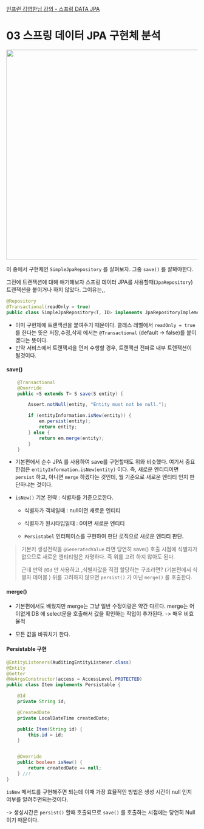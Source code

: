 [인프런 김영한님 강의 - 스프링 DATA JPA](https://www.inflearn.com/course/%EC%8A%A4%ED%94%84%EB%A7%81-%EB%8D%B0%EC%9D%B4%ED%84%B0-JPA-%EC%8B%A4%EC%A0%84/dashboard)

# 03 스프링 데이터 JPA 구현체 분석

<img title="" src="https://velog.velcdn.com/images/wonizizi99/post/11f76cbc-1490-488a-b268-e2d8ace2bc17/image.png" alt="" data-align="center" width="553">

이 중에서 구현체인 `SimpleJpaRepository` 를 살펴보자. 그중 `save()` 를 잘봐야한다.

그전에 트랜잭션에 대해 얘기해보자 스프링 데이터 JPA를 사용할때(`JpaRepository`) 트랜잭션을 붙이거나 하지 않았다. 그이유는,,

```java
@Repository
@Transactional(readOnly = true)
public class SimpleJpaRepository<T, ID> implements JpaRepositoryImplementation<T, ID> {
```

+ 이미 구현체에 트랜잭션을 붙여주기 때문이다. 클래스 레벨에서 `readOnly = true` 를 한다는 뜻은 저장,수정,삭제 에서는 `@Transactional` (default -> false)를 붙이겠다는 뜻이다.
+ 만약 서비스에서 트랜잭셔을 먼저 수행할 경우, 트랜잭션 전파로 내부 트랜잭션이 될것이다.

#### save()

```java
    @Transactional
    @Override
    public <S extends T> S save(S entity) {

        Assert.notNull(entity, "Entity must not be null.");

        if (entityInformation.isNew(entity)) {
            em.persist(entity);
            return entity;
        } else {
            return em.merge(entity);
        }
    }
```

+ 기본편에서 순수 JPA 를 사용하여 save를 구현할때도 위와 비슷했다. 여기서 중요한점은 `entityInformation.isNew(entity)` 이다. 즉, 새로운 엔티티이면 `persist` 하고, 아니면 `merge` 하겠다는 것인데,  뭘 기준으로 새로운 엔티티 인지 판단하냐는 것이다.



+ `isNew()` 기본 전략 : 식별자를 기준으로한다.
  
  + 식별자가 객체일때 : null이면 새로운 엔티티
  
  + 식별자가 원시타입일때 : 0이면 새로운 엔티티
  
  + `Persistabel` 인터페이스를 구현하여 판단 로직으로 새로운 엔티티 판단.



> 기본키 생성전략을 `@GeneratedValue` 라면 당연히 save() 호출 시점에 식별자가 없으므로 새로운 엔티티임은 자명하다. 즉 위를 고려 하지 않아도 된다.
> 
> 근데 만약 `@Id` 만 사용하고 ,식별자값을 직접 할당하는 구조라면? (기본편에서 식별자 테이블 ) 위를 고려하지 않으면 `persist()` 가 아닌 `merge()` 를 호출한다. 



#### merge()

+ 기본편에서도 배웠지만 merge는 그냥 일반 수정이랑은 약간 다르다. merge는 어이없게 DB 에 select문을 호출해서 값을 확인하는 작업이 추가된다. -> 매우 비효율적

+ 모든 값을 바꿔치기 한다.



#### Persistable 구현

```java
@EntityListeners(AuditingEntityListener.class)
@Entity
@Getter
@NoArgsConstructor(access = AccessLevel.PROTECTED)
public class Item implements Persistable {

    @Id
    private String id;

    @CreatedDate
    private LocalDateTime createdDate;

    public Item(String id) {
        this.id = id;
    }


    @Override
    public boolean isNew() {
        return createdDate == null;
    } //!
}
```

`isNew` 메서드를 구현해주면 되는데 이때 가장 효율적인 방법은 생성 시간이 null 인지 여부를 알려주면되는것이다.

-> 생성시간은 `persist()` 할때 호출되므로 `save()` 를 호출하는 시점에는 당연히 Null 이기 때문이다.
